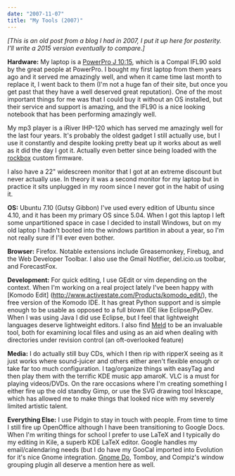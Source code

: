 ```yaml
---
date: "2007-11-07"
title: "My Tools (2007)"
---
```



*[This is an old post from a blog I had in 2007, I put it up here for posterity.  I'll write a 2015 version eventually to compare.]*

**Hardware:** My laptop is a [PowerPro J 10:15](http://powernotebooks.com/specs/PowerPro/j10-15.php), which is a Compal IFL90 sold by the great people at PowerPro.  I bought my first laptop from them years ago and it served me amazingly well, and when it came time last month to replace it, I went back to them (I'm not a huge fan of their site, but once you get past that they have a well deserved great reputation).  One of the most important things for me was that I could buy it without an OS installed, but their service and support is amazing, and the IFL90 is a nice looking notebook that has been performing amazingly well.

My mp3 player is a iRiver IHP-120 which has served me amazingly well for the last four years.  It's probably the oldest gadget I still actually use, but I use it constantly and despite looking pretty beat up it works about as well as it did the day I got it.  Actually even better since being loaded with the [rockbox](http://rockbox.org) custom firmware.

I also have a 22" widescreen monitor that I got at an extreme discount but never actually use.  In theory it was a second monitor for my laptop but in practice it sits unplugged in my room since I never got in the habit of using it.

**OS:** Ubuntu 7.10 (Gutsy Gibbon)  I've used every edition of Ubuntu since 4.10, and it has been my primary OS since 5.04.  When I got this laptop I left some unpartitioned space in case I decided to install Windows, but on my old laptop I hadn't booted into the windows partition in about a year, so I'm not really sure if I'll ever even bother.

**Browser:** Firefox.  Notable extensions include Greasemonkey, Firebug, and the Web Developer Toolbar.  I also use the Gmail Notifier, del.icio.us toolbar, and ForecastFox.

**Development:** For quick editing, I use GEdit or vim depending on the context.  When I'm working on a real project lately I've been happy with [Komodo Edit] (http://www.activestate.com/Products/komodo_edit/), the free version of the Komodo IDE.  It has great Python support and is simple enough to be usable as opposed to a full blown IDE like Eclipse/PyDev.  When I was using Java I did use Eclipse, but I feel that lightweight languages deserve lightweight editors.  I also find [Meld](http://meld.sourceforge.net/) to be an invaluable tool, both for examining local files and using as an aid when dealing with directories under revision control (an oft-overlooked feature)

**Media:** I do actually still buy CDs, which I then rip with ripperX seeing as it just works where sound-juicer and others either aren't flexible enough or take far too much configuration.  I tag/organize things with easyTag and then play them with the terrific KDE music app amaroK.  VLC is a must for playing videos/DVDs.  On the rare occasions where I'm creating something I either fire up the old standby Gimp, or use the SVG drawing tool Inkscape, which has allowed me to make things that looked nice with my severely limited artistic talent.

**Everything Else:** I use Pidgin to stay in touch with people. From time to time I still fire up OpenOffice although I have been transitioning to Google Docs.  When I'm writing things for school I prefer to use LaTeX and I typically do my editing in Kile, a superb KDE LaTeX editor.   Google handles my email/calendaring needs (but I do have my GooCal imported into Evolution for it's nice Gnome integration. [Gnome Do](http://do.davebsd.com/), Tomboy, and Compiz's window grouping plugin all deserve a mention here as well.
